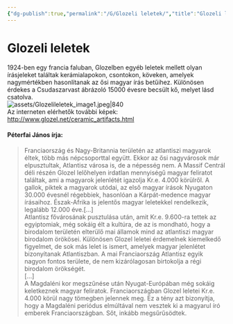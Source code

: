 ```yaml
---
{"dg-publish":true,"permalink":"/G/Glozeli leletek/","title":"Glozeli leletek","created":"2023-10-16T08:17","updated":"2025-09-24T13:57"}
---
```



# Glozeli leletek

1924-ben egy francia faluban, Glozelben egyéb leletek mellett olyan írásjeleket találtak kerámialapokon, csontokon, köveken, amelyek nagymértékben hasonlítanak az ősi magyar írás betűihez. Különösen érdekes a Csudaszarvast ábrázoló 15000 évesre becsült kő, melyet lásd csatolva.  
![assets/Glozelileletek_image1.jpeg|840](/img/user/G/assets/Glozelileletek_image1.jpeg)  
Az interneten elérhetők további képek:  
http://www.glozel.net/ceramic_artifacts.html  



#### Péterfai János írja:

> Franciaország és Nagy-Britannia területén az atlantiszi magyarok éltek, több más népcsoporttal együtt. Ekkor az ősi nagyvárosok már elpusztultak, Atlantisz városa is, de a népesség nem. A Massif Centrál déli részén Glozel lelőhelyen irdatlan mennyiségű magyar feliratot találtak, ami a magyarok jelenlétét igazolja Kr.e. 4.000 körülről. A gallok, piktek a magyarok utódai, az első magyar írások Nyugaton 30.000 évesnél régebbiek, hasonlóan a Kárpát-medence magyar írásaihoz. Észak-Afrika is jelentős magyar leletekkel rendelkezik, legalább 12.000 éve.\[...\]  
> Atlantisz fővárosának pusztulása után, amit Kr.e. 9.600-ra tettek az egyiptomiak, még sokáig élt a kultúra, de az is mondható, hogy a birodalom területén elterülő mai államok mind az atlantiszi magyar birodalom örökösei. Különösen Glozel leletei érdemelnek kiemelkedő figyelmet, de sok más lelet is ismert, amelyek magyar jelenlétet bizonyítanak Atlantiszban. A mai Franciaország Atlantisz egyik nagyon fontos területe, de nem kizárólagosan birtokolja a régi birodalom örökségét.  
> \[...\]  
> A Magdaléni kor megszűnése után Nyugat-Európában még sokáig keletkeznek magyar feliratok. Franciaországban Glozel leletei Kr.e. 4.000 körül nagy tömegben jelennek meg. Ez a tény azt bizonyítja, hogy a Magdaléni periódus elmúltával nem vesztek ki a magyarul író emberek Franciaországban. Sőt, inkább megsűrűsödtek.  